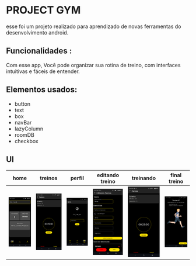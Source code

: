 # PROJECT GYM

esse foi um projeto realizado para aprendizado de novas ferramentas do desenvolvimento android.

## Funcionalidades :

Com esse app, Você pode organizar sua rotina de treino, com interfaces intuitivas e fáceis de entender.

## Elementos usados:

- button
- text
- box
- navBar
- lazyColumn
- roomDB
- checkbox

## UI

| home | treinos | perfil | editando treino | treinando | final treino |
| --- | --- | --- | --- | --- | --- | 
| ![home](Images/home.png) | ![treinos](Images/training.png) | ![perfil](Images/profile.png) | ![editTreino](Images/editTraining.png) | ![treinando](Images/training.png) | ![finalTreino](Images/finalTraining.png) |

